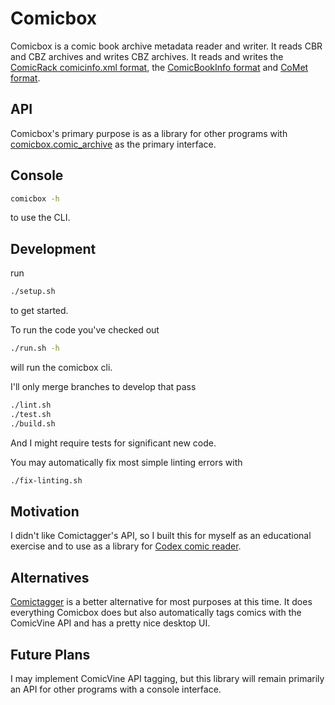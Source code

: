 # Comicbox 

Comicbox is a comic book archive metadata reader and writer. It reads CBR and CBZ archives and writes CBZ archives. It reads and writes the [ComicRack comicinfo.xml format](https://wiki.mobileread.com/wiki/ComicRack#Metadata), the [ComicBookInfo format](https://code.google.com/archive/p/comicbookinfo/) and [CoMet format](https://github.com/wdhongtw/comet-utils).

## API

Comicbox's primary purpose is as a library for other programs with [comicbox.comic_archive](https://github.com/ajslater/comicbox/blob/master/comicbox/comic_archive.py) as the primary interface.

## Console

```sh
comicbox -h
```

to use the CLI.

## Development

run

```sh
./setup.sh
```

to get started.

To run the code you've checked out

```sh
./run.sh -h
```

will run the comicbox cli.

I'll only merge branches to develop that pass

```sh
./lint.sh
./test.sh
./build.sh
```

And I might require tests for significant new code.

You may automatically fix most simple linting errors with

```sh
./fix-linting.sh
```

## Motivation

I didn't like Comictagger's API, so I built this for myself as an educational exercise and to use as a library for [Codex comic reader](https://github.com/ajslater/codex/).

## Alternatives

[Comictagger](https://github.com/comictagger/comictagger) is a better alternative for most purposes at this time. It does everything Comicbox does but also automatically tags comics with the ComicVine API and has a pretty nice desktop UI.

## Future Plans

I may implement ComicVine API tagging, but this library will remain primarily an API for other programs with a console interface.
